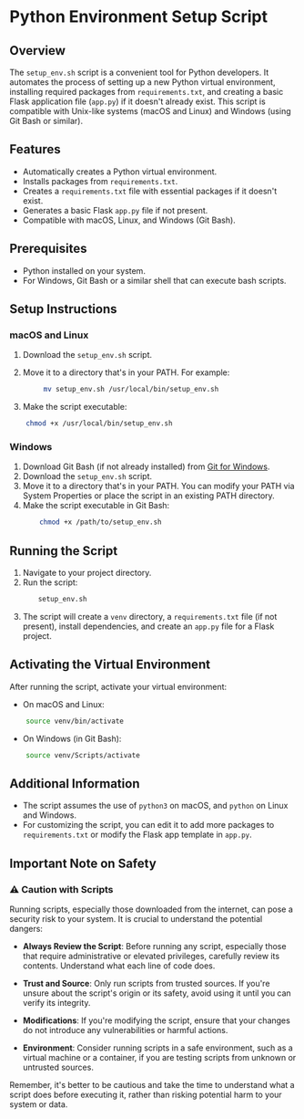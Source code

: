# Python Environment Setup Script

## Overview
The `setup_env.sh` script is a convenient tool for Python developers. It automates the process of setting up a new Python virtual environment, installing required packages from `requirements.txt`, and creating a basic Flask application file (`app.py`) if it doesn't already exist. This script is compatible with Unix-like systems (macOS and Linux) and Windows (using Git Bash or similar).

## Features
- Automatically creates a Python virtual environment.
- Installs packages from `requirements.txt`.
- Creates a `requirements.txt` file with essential packages if it doesn't exist.
- Generates a basic Flask `app.py` file if not present.
- Compatible with macOS, Linux, and Windows (Git Bash).

## Prerequisites
- Python installed on your system.
- For Windows, Git Bash or a similar shell that can execute bash scripts.

## Setup Instructions

### macOS and Linux
1. Download the `setup_env.sh` script.
2. Move it to a directory that's in your PATH. For example:
   ```bash
        mv setup_env.sh /usr/local/bin/setup_env.sh
    ```

3. Make the script executable:
```bash
    chmod +x /usr/local/bin/setup_env.sh
```

### Windows
1. Download Git Bash (if not already installed) from [Git for Windows](https://gitforwindows.org/).
2. Download the `setup_env.sh` script.
3. Move it to a directory that's in your PATH. You can modify your PATH via System Properties or place the script in an existing PATH directory.
4. Make the script executable in Git Bash:
    ```bash
        chmod +x /path/to/setup_env.sh
    ```


## Running the Script
1. Navigate to your project directory.
2. Run the script:
 ```bash
        setup_env.sh
 ```

3. The script will create a `venv` directory, a `requirements.txt` file (if not present), install dependencies, and create an `app.py` file for a Flask project.

## Activating the Virtual Environment
After running the script, activate your virtual environment:
- On macOS and Linux:
```bash
    source venv/bin/activate

```

- On Windows (in Git Bash):

```bash
    source venv/Scripts/activate

```


## Additional Information
- The script assumes the use of `python3` on macOS, and `python` on Linux and Windows.
- For customizing the script, you can edit it to add more packages to `requirements.txt` or modify the Flask app template in `app.py`.

## Important Note on Safety

### ⚠️ Caution with Scripts
Running scripts, especially those downloaded from the internet, can pose a security risk to your system. It is crucial to understand the potential dangers:

- **Always Review the Script**: Before running any script, especially those that require administrative or elevated privileges, carefully review its contents. Understand what each line of code does.

- **Trust and Source**: Only run scripts from trusted sources. If you're unsure about the script's origin or its safety, avoid using it until you can verify its integrity.

- **Modifications**: If you're modifying the script, ensure that your changes do not introduce any vulnerabilities or harmful actions.

- **Environment**: Consider running scripts in a safe environment, such as a virtual machine or a container, if you are testing scripts from unknown or untrusted sources.

Remember, it's better to be cautious and take the time to understand what a script does before executing it, rather than risking potential harm to your system or data.
